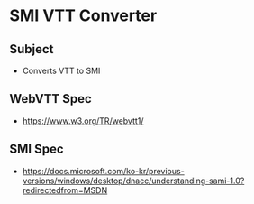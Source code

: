 # SMI VTT Converter

## Subject
- Converts VTT to SMI

## WebVTT Spec
- https://www.w3.org/TR/webvtt1/

## SMI Spec
- https://docs.microsoft.com/ko-kr/previous-versions/windows/desktop/dnacc/understanding-sami-1.0?redirectedfrom=MSDN
